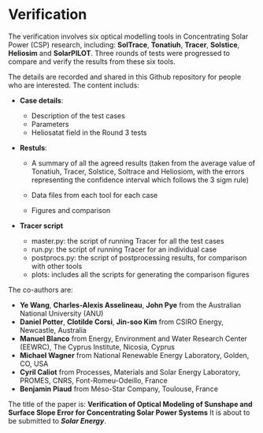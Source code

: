 # Verification 

The verification involves six optical modelling tools in Concentrating Solar Power (CSP) research, including: **SolTrace**, **Tonatiuh**, **Tracer**,  **Solstice**, **Heliosim** and **SolarPILOT**. Three rounds of tests were progressed to compare and verify the results from these six tools.

The details are recorded and shared in this Github repository for people who are interested. The content includs:

* **Case details**:
    - Description of the test cases
    - Parameters 
    - Heliosatat field in the Round 3 tests

* **Restuls**:
    - A summary of all the agreed results
        (taken from the average value of Tonatiuh, Tracer, Solstice, Soltrace and Heliosiom, 
         with the errors representing the confidence interval which follows the 3 sigm rule)
  
    - Data files from each tool for each case
    - Figures and comparison

* **Tracer script**
    - master.py: the script of running Tracer for all the test cases
    - run.py: the script of running Tracer for an individual case
    - postprocs.py: the script of postprocessing results, for comparison with other tools
    - plots: includes all the scripts for generating the comparison figures 
   


The co-authors are:
* **Ye Wang**, **Charles-Alexis Asselineau**, **John Pye** from the Australian National University (ANU) 
* **Daniel Potter**, **Clotilde Corsi**, **Jin-soo Kim** from CSIRO Energy, Newcastle, Australia
* **Manuel Blanco** from Energy, Environment and Water Research Center (EEWRC), The Cyprus Institute, Nicosia, Cyprus                                             
* **Michael Wagner** from National Renewable Energy Laboratory, Golden, CO, USA
* **Cyril Caliot** from Processes, Materials and Solar Energy Laboratory, PROMES, CNRS, Font-Romeu-Odeillo, France
* **Benjamin Piaud** from Méso-Star Company, Toulouse, France



The title of the paper is: **Verification of Optical Modeling of Sunshape and Surface Slope Error for Concentrating Solar Power Systems**
It is about to be submitted to ***Solar Energy***.


   






